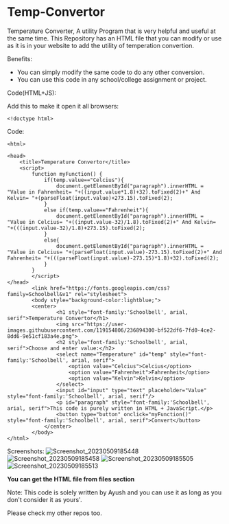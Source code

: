 # Temp-Convertor

Temperature Converter, A utility Program that is very helpful and useful at the same time. This Repository has an HTML file that you can modify or use as it is in your website to add the utility of temperation convertion.


Benefits:
* You can simply modify the same code to do any other conversion.
* You can use this code in any school/college assignment or project.


Code(HTML+JS):

Add this to make it open it all browsers:

	<!doctype html>

Code:

	<html>

	<head>
		<title>Temperature Convertor</title>
		<script>
			function myFunction() {
				if(temp.value=="Celcius"){
					document.getElementById("paragraph").innerHTML = "Value in Fahrenheit= "+((input.value*1.8)+32).toFixed(2)+" And Kelvin= "+(parseFloat(input.value)+273.15).toFixed(2);
				}
				else if(temp.value=="Fahrenheit"){
					document.getElementById("paragraph").innerHTML = "Value in Celcius= "+((input.value-32)/1.8).toFixed(2)+" And Kelvin= "+(((input.value-32)/1.8)+273.15).toFixed(2);
				}
				else{
					document.getElementById("paragraph").innerHTML = "Value in Celcius= "+(parseFloat(input.value)-273.15).toFixed(2)+" And Fahrenheit= "+(((parseFloat(input.value)-273.15)*1.8)+32).toFixed(2);
				}
			}
        	</script>
	</head>
	        <link href="https://fonts.googleapis.com/css?family=Schoolbell&v1" rel="stylesheet">
	        <body style="background-color:lightblue;">
			<center>
			        <h1 style="font-family:'Schoolbell', arial, serif">Temperature Convertor</h1>
			        <img src="https://user-images.githubusercontent.com/119154806/236894300-bf522df6-7fd0-4ce2-8dd6-9e51cf183a4e.png">
			        <h2 style="font-family:'Schoolbell', arial, serif">Choose and enter value:</h2>
			        <select name="Temperature" id="temp" style="font-family:'Schoolbell', arial, serif">
				        <option value="Celcius">Celcius</option>
				        <option value="Fahrenheit">Fahrenheit</option>
				        <option value="Kelvin">Kelvin</option>
			        </select>
			        <input id="input" type="text" placeholder="Value" style="font-family:'Schoolbell', arial, serif"/>
			        <p id="paragraph" style="font-family:'Schoolbell', arial, serif">This code is purely written in HTML + JavaScript.</p>
			        <button type="button" onclick="myFunction()" style="font-family:'Schoolbell', arial, serif">Convert</button>
		        </center>
	        </body>
	</html>


Screenshots:
![Screenshot_20230509185448](https://github.com/Newbie-coder09/Temp-Convertor/assets/119154806/b31a4640-ba16-4fc5-abb9-575e25792e6a)
![Screenshot_20230509185458](https://github.com/Newbie-coder09/Temp-Convertor/assets/119154806/bce2f92a-2762-4317-b7cd-03451251c3a5)
![Screenshot_20230509185505](https://github.com/Newbie-coder09/Temp-Convertor/assets/119154806/636c97c3-0899-45a7-a1f0-ff78b0db9d25)
![Screenshot_20230509185513](https://github.com/Newbie-coder09/Temp-Convertor/assets/119154806/15740632-d6b4-48c4-8561-054707ad97b6)

**You can get the HTML file from files section**

Note:
This code is solely written by Ayush and you can use it as long as you don't consider it as yours'.

Please check my other repos too.
